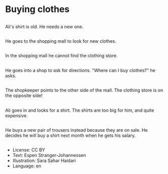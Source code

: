 # Buying clothes

##
Ali's shirt is old. He needs a new one.

##
He goes to the shopping mall to look for new clothes.

##
In the shopping mall he cannot find the clothing store. 

##
He goes into a shop to ask for directions. "Where can I buy clothes?" he asks.

##
The shopkeeper points to the other side of the mall. The clothing store is on the opposite side!

##
Ali goes in and looks for a shirt. The shirts are too big for him, and quite expensive.

##
He buys a new pair of trousers instead because they are on sale. He decides he will buy a shirt next month when he gets his salary.

##
* License: CC BY
* Text: Espen Stranger-Johannessen
* Illustration: Sara Sahar Haidari
* Language: en
